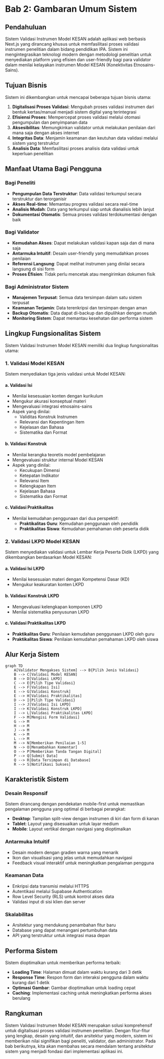 # Bab 2: Gambaran Umum Sistem

## Pendahuluan

Sistem Validasi Instrumen Model KESAN adalah aplikasi web berbasis Next.js yang dirancang khusus untuk memfasilitasi proses validasi instrumen penelitian dalam bidang pendidikan IPA. Sistem ini mengintegrasikan teknologi modern dengan metodologi penelitian untuk menyediakan platform yang efisien dan user-friendly bagi para validator dalam menilai kelayakan instrumen Model KESAN (Konektivitas Etnosains-Sains).

## Tujuan Bisnis

Sistem ini dikembangkan untuk mencapai beberapa tujuan bisnis utama:

1. **Digitalisasi Proses Validasi**: Mengubah proses validasi instrumen dari bentuk kertas/manual menjadi sistem digital yang terintegrasi
2. **Efisiensi Proses**: Mempercepat proses validasi melalui otomasi pengumpulan dan penyimpanan data
3. **Aksesibilitas**: Memungkinkan validator untuk melakukan penilaian dari mana saja dengan akses internet
4. **Integritas Data**: Menjamin keamanan dan keutuhan data validasi melalui sistem yang terstruktur
5. **Analisis Data**: Memfasilitasi proses analisis data validasi untuk keperluan penelitian

## Manfaat Utama Bagi Pengguna

### Bagi Peneliti
- **Pengumpulan Data Terstruktur**: Data validasi terkumpul secara terstruktur dan terorganisir
- **Akses Real-time**: Memantau progres validasi secara real-time
- **Analisis Mudah**: Data yang terkumpul siap untuk dianalisis lebih lanjut
- **Dokumentasi Otomatis**: Semua proses validasi terdokumentasi dengan baik

### Bagi Validator
- **Kemudahan Akses**: Dapat melakukan validasi kapan saja dan di mana saja
- **Antarmuka Intuitif**: Desain user-friendly yang memudahkan proses penilaian
- **Referensi Langsung**: Dapat melihat instrumen yang dinilai secara langsung di sisi form
- **Proses Efisien**: Tidak perlu mencetak atau mengirimkan dokumen fisik

### Bagi Administrator Sistem
- **Manajemen Terpusat**: Semua data tersimpan dalam satu sistem terpusat
- **Keamanan Terjamin**: Data terenkripsi dan tersimpan dengan aman
- **Backup Otomatis**: Data dapat di-backup dan dipulihkan dengan mudah
- **Monitoring Sistem**: Dapat memantau kesehatan dan performa sistem

## Lingkup Fungsionalitas Sistem

Sistem Validasi Instrumen Model KESAN memiliki dua lingkup fungsionalitas utama:

### 1. Validasi Model KESAN
Sistem menyediakan tiga jenis validasi untuk Model KESAN:

#### a. Validasi Isi
- Menilai kesesuaian konten dengan kurikulum
- Mengukur akurasi konseptual materi
- Mengevaluasi integrasi etnosains-sains
- Aspek yang dinilai:
  - Validitas Konstruk Instrumen
  - Relevansi dan Kepentingan Item
  - Kejelasan dan Bahasa
  - Sistematika dan Format

#### b. Validasi Konstruk
- Menilai kerangka teoretis model pembelajaran
- Mengevaluasi struktur internal Model KESAN
- Aspek yang dinilai:
  - Kecukupan Dimensi
  - Ketepatan Indikator
  - Relevansi Item
  - Kelengkapan Item
  - Kejelasan Bahasa
  - Sistematika dan Format

#### c. Validasi Praktikalitas
- Menilai kemudahan penggunaan dari dua perspektif:
  - **Praktikalitas Guru**: Kemudahan penggunaan oleh pendidik
  - **Praktikalitas Siswa**: Kemudahan pemahaman oleh peserta didik

### 2. Validasi LKPD Model KESAN
Sistem menyediakan validasi untuk Lembar Kerja Peserta Didik (LKPD) yang dikembangkan berdasarkan Model KESAN:

#### a. Validasi Isi LKPD
- Menilai kesesuaian materi dengan Kompetensi Dasar (KD)
- Mengukur keakuratan konten LKPD

#### b. Validasi Konstruk LKPD
- Mengevaluasi kelengkapan komponen LKPD
- Menilai sistematika penyusunan LKPD

#### c. Validasi Praktikalitas LKPD
- **Praktikalitas Guru**: Penilaian kemudahan penggunaan LKPD oleh guru
- **Praktikalitas Siswa**: Penilaian kemudahan pemahaman LKPD oleh siswa

## Alur Kerja Sistem

```mermaid
graph TD
    A[Validator Mengakses Sistem] --> B{Pilih Jenis Validasi}
    B --> C[Validasi Model KESAN]
    B --> D[Validasi LKPD]
    C --> E{Pilih Tipe Validasi}
    E --> F[Validasi Isi]
    E --> G[Validasi Konstruk]
    E --> H[Validasi Praktikalitas]
    D --> I{Pilih Tipe Validasi}
    I --> J[Validasi Isi LKPD]
    I --> K[Validasi Konstruk LKPD]
    I --> L[Validasi Praktikalitas LKPD]
    F --> M[Mengisi Form Validasi]
    G --> M
    H --> M
    J --> M
    K --> M
    L --> M
    M --> N[Memberikan Penilaian 1-5]
    N --> O[Menambahkan Komentar]
    O --> P[Memberikan Tanda Tangan Digital]
    P --> Q[Submit Data]
    Q --> R[Data Tersimpan di Database]
    R --> S[Notifikasi Sukses]
```

## Karakteristik Sistem

### Desain Responsif
Sistem dirancang dengan pendekatan mobile-first untuk memastikan pengalaman pengguna yang optimal di berbagai perangkat:
- **Desktop**: Tampilan split-view dengan instrumen di kiri dan form di kanan
- **Tablet**: Layout yang disesuaikan untuk layar medium
- **Mobile**: Layout vertikal dengan navigasi yang dioptimalkan

### Antarmuka Intuitif
- Desain modern dengan gradien warna yang menarik
- Ikon dan visualisasi yang jelas untuk memudahkan navigasi
- Feedback visual interaktif untuk meningkatkan pengalaman pengguna

### Keamanan Data
- Enkripsi data transmisi melalui HTTPS
- Autentikasi melalui Supabase Authentication
- Row Level Security (RLS) untuk kontrol akses data
- Validasi input di sisi klien dan server

### Skalabilitas
- Arsitektur yang mendukung penambahan fitur baru
- Database yang dapat menangani pertumbuhan data
- API yang terstruktur untuk integrasi masa depan

## Performa Sistem

Sistem dioptimalkan untuk memberikan performa terbaik:
- **Loading Time**: Halaman dimuat dalam waktu kurang dari 3 detik
- **Response Time**: Respon form dan interaksi pengguna dalam waktu kurang dari 1 detik
- **Optimasi Gambar**: Gambar dioptimalkan untuk loading cepat
- **Caching**: Implementasi caching untuk meningkatkan performa akses berulang

## Rangkuman

Sistem Validasi Instrumen Model KESAN merupakan solusi komprehensif untuk digitalisasi proses validasi instrumen penelitian. Dengan fitur-fitur yang lengkap, desain yang intuitif, dan arsitektur yang modern, sistem ini memberikan nilai signifikan bagi peneliti, validator, dan administrator. Pada bab berikutnya, kita akan membahas secara mendalam tentang arsitektur sistem yang menjadi fondasi dari implementasi aplikasi ini.
